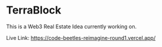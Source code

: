 # TerraBlock

This is a Web3 Real Estate Idea currently working on.

Live Link: https://code-beetles-reimagine-round1.vercel.app/
